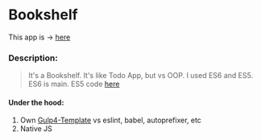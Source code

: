 # Bookshelf

This app is &rarr; [here](https://dotio.github.io/JS-Bookshelf/build/index.html)

### Description:

> It's a Bookshelf. It's like Todo App, but vs OOP. I used ES6 and ES5. ES6 is main. ES5 code [here](https://dotio.github.io/JS-Bookshelf/build/module/es5.js)

#### Under the hood:

1. Own [Gulp4-Template](https://github.com/dotio/Gulp-4-HTML-Template) vs eslint, babel, autoprefixer, etc
2. Native JS
